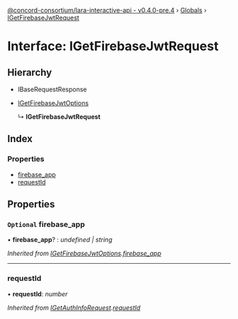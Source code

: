 [@concord-consortium/lara-interactive-api - v0.4.0-pre.4](../README.md) › [Globals](../globals.md) › [IGetFirebaseJwtRequest](igetfirebasejwtrequest.md)

# Interface: IGetFirebaseJwtRequest

## Hierarchy

* IBaseRequestResponse

* [IGetFirebaseJwtOptions](igetfirebasejwtoptions.md)

  ↳ **IGetFirebaseJwtRequest**

## Index

### Properties

* [firebase_app](igetfirebasejwtrequest.md#optional-firebase_app)
* [requestId](igetfirebasejwtrequest.md#requestid)

## Properties

### `Optional` firebase_app

• **firebase_app**? : *undefined | string*

*Inherited from [IGetFirebaseJwtOptions](igetfirebasejwtoptions.md).[firebase_app](igetfirebasejwtoptions.md#optional-firebase_app)*

___

###  requestId

• **requestId**: *number*

*Inherited from [IGetAuthInfoRequest](igetauthinforequest.md).[requestId](igetauthinforequest.md#requestid)*
